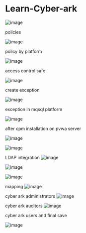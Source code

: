 # Learn-Cyber-ark


![image](https://github.com/user-attachments/assets/47f25d54-3ace-4909-baf4-cf5024b5ca09)

policies

![image](https://github.com/user-attachments/assets/8352e331-3041-43b4-8ca3-b9cce9f381ee)

policy by platform 

![image](https://github.com/user-attachments/assets/7a8d1f8e-ce46-410c-897a-b8b13e96325c)

access control safe

![image](https://github.com/user-attachments/assets/c0f6a502-88de-40c4-8d8d-8acf0a2ddc05)


create exception

![image](https://github.com/user-attachments/assets/bf8a6ca8-6b71-45e2-96ad-c40e4ec88521)

exception in mqsql platform

![image](https://github.com/user-attachments/assets/1ca6b01b-068c-486b-b8fd-986a72a4d377)

after cpm installation on pvwa server

![image](https://github.com/user-attachments/assets/b847bc60-a6bb-4c0f-a20d-97096ef1eeda)

![image](https://github.com/user-attachments/assets/eea90b21-865f-49ba-914f-9314db30b811)

LDAP integration
![image](https://github.com/user-attachments/assets/ebb06ac1-7b88-4f38-ba25-88a48d4070c5)

![image](https://github.com/user-attachments/assets/ef44f489-6297-4e0e-ae1c-cb407f036fd5)

![image](https://github.com/user-attachments/assets/f30b87f1-6ed3-4fa6-844a-749edc005513)

mapping
![image](https://github.com/user-attachments/assets/1788bacc-aae5-40de-a98a-367300ae59b3)

cyber ark administrators
![image](https://github.com/user-attachments/assets/38491597-ff67-432f-b46c-6545d5059eb0)

cyber ark auditors
![image](https://github.com/user-attachments/assets/b880c402-738f-4b7d-a4fa-b811e5b4a50b)

cyber ark users and final save

![image](https://github.com/user-attachments/assets/80dfa8ee-08ba-4fd0-8c98-2e84f0924514)




